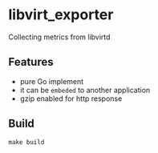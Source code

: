 # libvirt_exporter
Collecting metrics from libvirtd

## Features
- pure Go implement 
- it can be `embeded` to another application
- gzip enabled for http response

## Build
```shell script
make build
```
